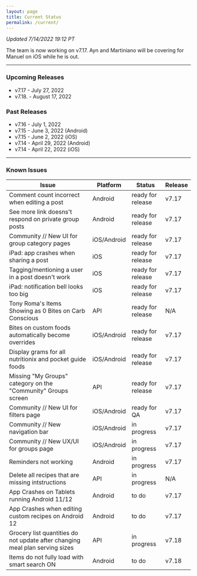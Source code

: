 ```yaml
---
layout: page
title: Current Status
permalink: /current/
---
```


_Updated 7/14/2022 19:12 PT_

The team is now working on v7.17. Ayn and Martiniano will be covering for Manuel on iOS while he is out.

***

### Upcoming Releases
- v7.17   - July 27, 2022
- v7.18.  - August 17, 2022
 
### Past Releases
- v7.16   - July 1, 2022
- v7.15   - June 3, 2022 (Android)
- v7.15   - June 2, 2022 (iOS)
- v7.14   - April 29, 2022 (Android)
- v7.14   - April 22, 2022 (iOS)

***

### Known Issues

|Issue                          |Platform   | Status    | Release           |
| ---                           | ---       | ---       | ---               |
|Comment count incorrect when editing a post|Android|ready for release| v7.17|
|See more link doesns't respond on private group posts|Android|ready for release| v7.17|
|Community // New UI for group category pages|iOS/Android |ready for release| v7.17|
|iPad: app crashes when sharing a post|iOS |ready for release| v7.17|
|Tagging/mentioning a user in a post doesn't work|iOS |ready for release| v7.17|
|iPad: notification bell looks too big|iOS |ready for release| v7.17|
|Tony Roma's Items Showing as 0 Bites on Carb Conscious|API|ready for release| N/A|
|Bites on custom foods automatically become overrides|iOS/Android|ready for release| v7.17|
|Display grams for all nutritionix and pocket guide foods|iOS/Android|ready for release| v7.17|
|Missing "My Groups" category on the "Community" Groups screen|API|ready for release| v7.17|
|Community // New UI for filters page|iOS/Android |ready for QA| v7.17|
|Community // New navigation bar|iOS/Android|in progress| v7.17|
|Community // New UX/UI for groups page|iOS/Android |in progress| v7.17|
|Reminders not working|Android|in progress| v7.17|
|Delete all recipes that are missing intstructions|API|in progress| N/A|
|App Crashes on Tablets running Android 11/12 |Android |to do| v7.17|
|App Crashes when editing custom recipes on Android 12 |Android |to do| v7.17|
|Grocery list quantities do not update after changing meal plan serving sizes|API|in progress| v7.18|
|Items do not fully load with smart search ON |Android |to do| v7.18|
